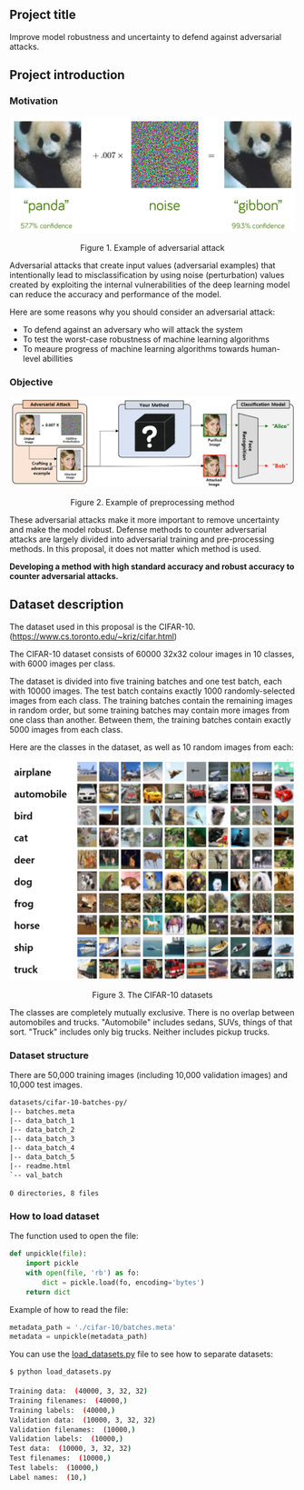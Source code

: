 ## Project title

Improve model robustness and uncertainty to defend against adversarial attacks.

## Project introduction

### **Motivation**

<center>

![](res/adversarial_attack.png "Example of adversarial attack")
<p> Figure 1. Example of adversarial attack </p>

</center>

Adversarial attacks that create input values (adversarial examples) that intentionally lead to misclassification by using noise (perturbation) values created by exploiting the internal vulnerabilities of the deep learning model can reduce the accuracy and performance of the model.

Here are some reasons why you should consider an adversarial attack:

- To defend against an adversary who will attack the system
- To test the worst-case robustness of machine learning algorithms
- To meaure progress of machine learning algorithms towards human-level abillities

### **Objective**

<center>

![Example of preprocessing method](res/adversarial_defense.png)
<p> Figure 2. Example of preprocessing method </p>

</center>

These adversarial attacks make it more important to remove uncertainty and make the model robust.
Defense methods to counter adversarial attacks are largely divided into adversarial training and pre-processing methods. In this proposal, it does not matter which method is used.

**Developing a method with high standard accuracy and robust accuracy to counter adversarial attacks.**


## Dataset description

The dataset used in this proposal is the CIFAR-10. (https://www.cs.toronto.edu/~kriz/cifar.html)

The CIFAR-10 dataset consists of 60000 32x32 colour images in 10 classes, with 6000 images per class.  

The dataset is divided into five training batches and one test batch, each with 10000 images. The test batch contains exactly 1000 randomly-selected images from each class. The training batches contain the remaining images in random order, but some training batches may contain more images from one class than another. Between them, the training batches contain exactly 5000 images from each class.  

Here are the classes in the dataset, as well as 10 random images from each:

<center>

![cifar10](res/cifar10.png)
<p> Figure 3. The CIFAR-10 datasets </p>

</center>

The classes are completely mutually exclusive. There is no overlap between automobiles and trucks. "Automobile" includes sedans, SUVs, things of that sort. "Truck" includes only big trucks. Neither includes pickup trucks.

### **Dataset structure**

There are 50,000 training images (including 10,000 validation images) and 10,000 test images.

```
datasets/cifar-10-batches-py/
|-- batches.meta
|-- data_batch_1
|-- data_batch_2
|-- data_batch_3
|-- data_batch_4
|-- data_batch_5
|-- readme.html
`-- val_batch

0 directories, 8 files
```

### **How to load dataset**

The function used to open the file:

```python
def unpickle(file):
    import pickle
    with open(file, 'rb') as fo:
        dict = pickle.load(fo, encoding='bytes')
    return dict
```

Example of how to read the file:

```python
metadata_path = './cifar-10/batches.meta'
metadata = unpickle(metadata_path)
```

You can use the [load_datasets.py](load_datasets.py) file to see how to separate datasets:

```bash
$ python load_datasets.py

Training data:  (40000, 3, 32, 32)
Training filenames:  (40000,)
Training labels:  (40000,)
Validation data:  (10000, 3, 32, 32)
Validation filenames:  (10000,)
Validation labels:  (10000,)
Test data:  (10000, 3, 32, 32)
Test filenames:  (10000,)
Test labels:  (10000,)
Label names:  (10,)
```
